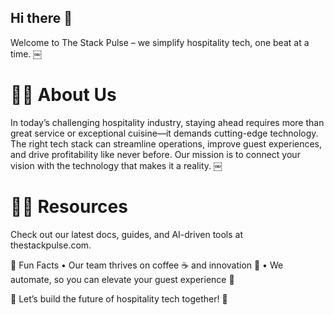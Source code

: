 ## Hi there 👋

Welcome to The Stack Pulse – we simplify hospitality tech, one beat at a time.  ￼

# 🙋‍♀️ About Us

In today’s challenging hospitality industry, staying ahead requires more than great service or exceptional cuisine—it demands cutting-edge technology. 
The right tech stack can streamline operations, improve guest experiences, and drive profitability like never before. 
Our mission is to connect your vision with the technology that makes it a reality.  ￼

# 👩‍💻 Resources

Check out our latest docs, guides, and AI-driven tools at thestackpulse.com.

🍿 Fun Facts
	•	Our team thrives on coffee ☕ and innovation 🧠
	•	We automate, so you can elevate your guest experience 🌟

🔧 Let’s build the future of hospitality tech together! 💙
